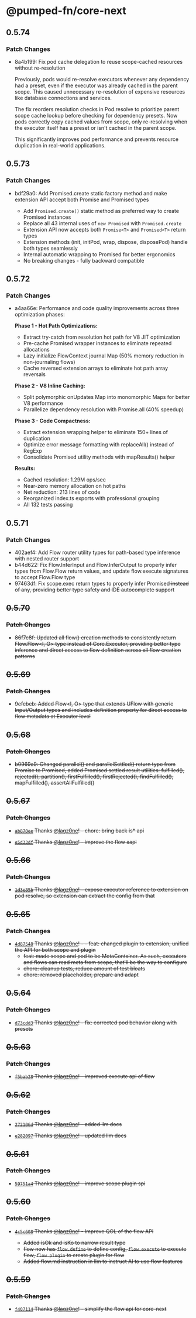 # @pumped-fn/core-next

## 0.5.74

### Patch Changes

- 8a4b199: Fix pod cache delegation to reuse scope-cached resources without re-resolution

  Previously, pods would re-resolve executors whenever any dependency had a preset, even if the executor was already cached in the parent scope. This caused unnecessary re-resolution of expensive resources like database connections and services.

  The fix reorders resolution checks in Pod.resolve to prioritize parent scope cache lookup before checking for dependency presets. Now pods correctly copy cached values from scope, only re-resolving when the executor itself has a preset or isn't cached in the parent scope.

  This significantly improves pod performance and prevents resource duplication in real-world applications.

## 0.5.73

### Patch Changes

- bdf29a0: Add Promised.create static factory method and make extension API accept both Promise and Promised types

  - Add `Promised.create()` static method as preferred way to create Promised instances
  - Replace all 43 internal uses of `new Promised` with `Promised.create`
  - Extension API now accepts both `Promise<T>` and `Promised<T>` return types
  - Extension methods (init, initPod, wrap, dispose, disposePod) handle both types seamlessly
  - Internal automatic wrapping to Promised for better ergonomics
  - No breaking changes - fully backward compatible

## 0.5.72

### Patch Changes

- a4aa66e: Performance and code quality improvements across three optimization phases:

  **Phase 1 - Hot Path Optimizations:**

  - Extract try-catch from resolution hot path for V8 JIT optimization
  - Pre-cache Promised wrapper instances to eliminate repeated allocations
  - Lazy initialize FlowContext journal Map (50% memory reduction in non-journaling flows)
  - Cache reversed extension arrays to eliminate hot path array reversals

  **Phase 2 - V8 Inline Caching:**

  - Split polymorphic onUpdates Map into monomorphic Maps for better V8 performance
  - Parallelize dependency resolution with Promise.all (40% speedup)

  **Phase 3 - Code Compactness:**

  - Extract extension wrapping helper to eliminate 150+ lines of duplication
  - Optimize error message formatting with replaceAll() instead of RegExp
  - Consolidate Promised utility methods with mapResults() helper

  **Results:**

  - Cached resolution: 1.29M ops/sec
  - Near-zero memory allocation on hot paths
  - Net reduction: 213 lines of code
  - Reorganized index.ts exports with professional grouping
  - All 132 tests passing

## 0.5.71

### Patch Changes

- 402aef4: Add Flow router utility types for path-based type inference with nested router support
- b44d622: Fix Flow.InferInput and Flow.InferOutput to properly infer types from Flow.Flow return values, and update flow.execute signatures to accept Flow.Flow type
- 97463df: Fix scope.exec return types to properly infer Promised<S> instead of any, providing better type safety and IDE autocomplete support

## 0.5.70

### Patch Changes

- 86f7c8f: Updated all flow() creation methods to consistently return Flow.Flow<I, O> type instead of Core.Executor, providing better type inference and direct access to flow definition across all flow creation patterns

## 0.5.69

### Patch Changes

- 9efebeb: Added Flow<I, O> type that extends UFlow with generic Input/Output types and includes definition property for direct access to flow metadata at Executor level

## 0.5.68

### Patch Changes

- b0969a9: Changed parallel() and parallelSettled() return type from Promise to Promised, added Promised settled result utilities: fulfilled(), rejected(), partition(), firstFulfilled(), firstRejected(), findFulfilled(), mapFulfilled(), assertAllFulfilled()

## 0.5.67

### Patch Changes

- [`ab870ee`](https://github.com/pumped-fn/pumped-fn/commit/ab870ee31e3d3c8565b02498566208b096cc991c) Thanks [@lagz0ne](https://github.com/lagz0ne)! - chore: bring back is\* api

- [`e5d33df`](https://github.com/pumped-fn/pumped-fn/commit/e5d33dfe593d9a7057c59bffa5553839cec0d9f0) Thanks [@lagz0ne](https://github.com/lagz0ne)! - improve the flow aapi

## 0.5.66

### Patch Changes

- [`1d3e85b`](https://github.com/pumped-fn/pumped-fn/commit/1d3e85ba3ea2aff508634d30aff3647be40784aa) Thanks [@lagz0ne](https://github.com/lagz0ne)! - expose executor reference to extension on pod resolve, so extension can extract the config from that

## 0.5.65

### Patch Changes

- [`4d87548`](https://github.com/pumped-fn/pumped-fn/commit/4d87548a3eaad1ad0cf5b90e96a078434900e5d9) Thanks [@lagz0ne](https://github.com/lagz0ne)! - - feat: changed plugin to extension, unified the API for both scope and plugin
  - feat: made scope and pod to be MetaContainer. As such, executors and flows can read meta from scope, that'll be the way to configure
  - chore: cleanup tests, reduce amount of test bloats
  - chore: removed placeholder, prepare and adapt

## 0.5.64

### Patch Changes

- [`d73cdd3`](https://github.com/pumped-fn/pumped-fn/commit/d73cdd3ef852d10e387daf76a36e68868346dd7a) Thanks [@lagz0ne](https://github.com/lagz0ne)! - fix: corrected pod behavior along with presets

## 0.5.63

### Patch Changes

- [`f5bab28`](https://github.com/pumped-fn/pumped-fn/commit/f5bab28ba2b1e7fdb42f5f3eef55f39666c7f557) Thanks [@lagz0ne](https://github.com/lagz0ne)! - improved execute api of flow

## 0.5.62

### Patch Changes

- [`272106d`](https://github.com/pumped-fn/pumped-fn/commit/272106ded793db0ab7777ce7a17113c8aca1068a) Thanks [@lagz0ne](https://github.com/lagz0ne)! - added llm docs

- [`e282097`](https://github.com/pumped-fn/pumped-fn/commit/e2820973ae51ade8441f1d22252b4efcc5875791) Thanks [@lagz0ne](https://github.com/lagz0ne)! - updated llm docs

## 0.5.61

### Patch Changes

- [`59751a4`](https://github.com/pumped-fn/pumped-fn/commit/59751a420f87269d058d1eb8f1a2ee0dd97e7a93) Thanks [@lagz0ne](https://github.com/lagz0ne)! - improve scope plugin spi

## 0.5.60

### Patch Changes

- [`4c5c608`](https://github.com/pumped-fn/pumped-fn/commit/4c5c608591e8774820f8fcd49eee0b9f367d054a) Thanks [@lagz0ne](https://github.com/lagz0ne)! - Improve QOL of the flow API

  - Added isOk and isKo to narrow result type
  - flow now has `flow.define` to define config, `flow.execute` to execute flow, `flow.plugin` to create plugin for flow
  - Added flow.md instruction in llm to instruct AI to use flow features

## 0.5.59

### Patch Changes

- [`f407114`](https://github.com/pumped-fn/pumped-fn/commit/f407114d49b269748debbcd91def73efcb2e2711) Thanks [@lagz0ne](https://github.com/lagz0ne)! - simplify the flow api for core-next
